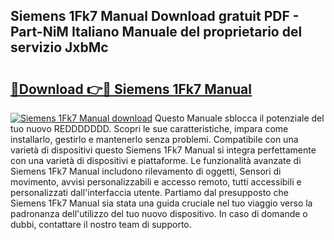 ## Siemens 1Fk7 Manual Download gratuit PDF - Part-NiM Italiano Manuale del proprietario del servizio JxbMc

# <h2><a href="http://dfc0jh.blite.top/?on=Siemens+1Fk7+Manual">🔗Download 👉🔴 Siemens 1Fk7 Manual</a></h2>

[![Siemens 1Fk7 Manual download](https://i.imgur.com/lujVjoI.png)](http://dfc0jh.blite.top/?on=Siemens+1Fk7+Manual)
Questo Manuale sblocca il potenziale del tuo nuovo REDDDDDDD. Scopri le sue caratteristiche, impara come installarlo, gestirlo e mantenerlo senza problemi. Compatibile con una varietà di dispositivi questo Siemens 1Fk7 Manual si integra perfettamente con una varietà di dispositivi e piattaforme. Le funzionalità avanzate di Siemens 1Fk7 Manual includono rilevamento di oggetti, Sensori di movimento, avvisi personalizzabili e accesso remoto, tutti accessibili e personalizzati dall'interfaccia utente. Partiamo dal presupposto che Siemens 1Fk7 Manual sia stata una guida cruciale nel tuo viaggio verso la padronanza dell'utilizzo del tuo nuovo dispositivo. In caso di domande o dubbi, contattare il nostro team di supporto.
